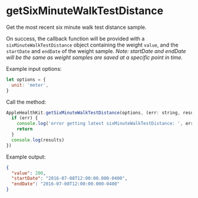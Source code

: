 # getSixMinuteWalkTestDistance

Get the most recent six minute walk test distance sample.

On success, the callback function will be provided with a `sixMinuteWalkTestDistance` object containing the weight `value`, and the `startDate` and `endDate` of the weight sample. _Note: startDate and endDate will be the same as weight samples are saved at a specific point in time._

Example input options:

```javascript
let options = {
  unit: 'meter',
}
```

Call the method:

```javascript
AppleHealthKit.getSixMinuteWalkTestDistance(options, (err: string, results: HealthValue) => {
  if (err) {
    console.log('error getting latest sixMinuteWalkTestDistance: ', err)
    return
  }
  console.log(results)
})
```

Example output:

```json
{
  "value": 200,
  "startDate": "2016-07-08T12:00:00.000-0400",
  "endDate": "2016-07-08T12:00:00.000-0400"
}
```
